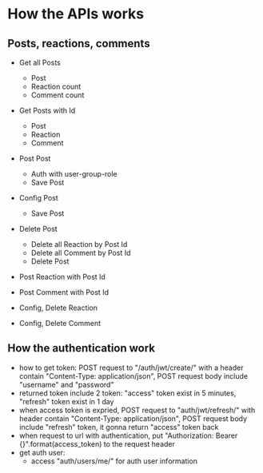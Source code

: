 # How the APIs works

## Posts, reactions, comments

- Get all Posts

  - Post
  - Reaction count
  - Comment count

- Get Posts with Id

  - Post
  - Reaction
  - Comment

- Post Post

  - Auth with user-group-role
  - Save Post

- Config Post

  - Save Post

- Delete Post

  - Delete all Reaction by Post Id
  - Delete all Comment by Post Id
  - Delete Post

- Post Reaction with Post Id
- Post Comment with Post Id
- Config, Delete Reaction
- Config, Delete Comment

## How the authentication work
- how to get token: POST request to "/auth/jwt/create/" with a header contain "Content-Type: application/json",
POST request body include "username" and "password"
- returned token include 2 token: "access" token exist in 5 minutes, "refresh" token exist in 1 day
- when access token is expried, POST request to "auth/jwt/refresh/" with header contain "Content-Type: application/json", POST request body include "refresh" token, it gonna return "access" token back
- when request to url with authentication, put "Authorization: Bearer {}".format(access_token) to the request header
- get auth user:
    - access "auth/users/me/" for auth user information